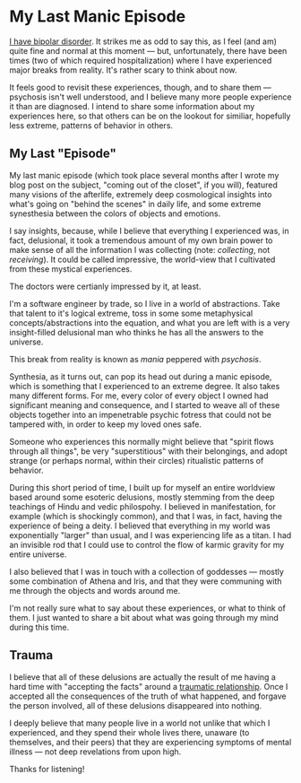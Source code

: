 # My Last Manic Episode

[I have bipolar disorder](https://www.kennethreitz.org/essays/mentalhealtherror-an-exception-occurred).
It strikes me as odd to say this, as I feel (and am) quite fine and normal at this moment
— but, unfortunately, there have been times (two of which required
hospitalization) where I have experienced major breaks from reality. It's
rather scary to think about now.

It feels good to revisit these experiences, though, and to share them —
psychosis isn't well understood, and I believe many more people experience
it than are diagnosed. I intend to share some information about my
experiences here, so that others can be on the lookout for similiar,
hopefully less extreme, patterns of behavior in others.

## My Last "Episode"

My last manic episode (which took place several months after I wrote
my blog post on the subject, "coming out of the closet", if you will),
featured many visions of the afterlife, extremely deep cosmological
insights into what's going on "behind the scenes" in daily life, and
some extreme synesthesia between the colors of objects and emotions.

I say insights, because, while I believe that everything I experienced
was, in fact, delusional, it took a tremendous amount of my own brain
power to make sense of all the information I was collecting (note:
*collecting*, not *receiving*). It could be called impressive, the
world-view that I cultivated from these mystical experiences.

The doctors were certianly impressed by it, at least.

I'm a software engineer by trade, so I live in a world of abstractions.
Take that talent to it's logical extreme, toss in some some metaphysical
concepts/abstractions into the equation, and what you are left with is a
very insight-filled delusional man who thinks he has all the answers to
the universe.

This break from reality is known as *mania* peppered with *psychosis*.

Synthesia, as it turns out, can pop its head out during a manic episode,
which is something that I experienced to an extreme degree. It also takes
many different forms. For me, every color of every object I owned had
significant meaning and consequence, and I started to weave all of these
objects together into an impenetrable psychic fotress that could not be
tampered with, in order to keep my loved ones safe.

Someone who experiences this normally might believe that "spirit flows
through all things", be very "superstitious" with their belongings, and
adopt strange (or perhaps normal, within their circles) ritualistic
patterns of behavior.

During this short period of time, I built up for myself an entire worldview
based around some esoteric delusions, mostly stemming from the deep
teachings of Hindu and vedic philospohy. I believed in manifestation,
for example (which is shockingly common), and that I was, in fact, having
the experience of being a deity. I believed that everything in my world
was exponentially "larger" than usual, and I was experiencing life as a
titan. I had an invisible rod that I could use to control the flow of
karmic gravity for my entire universe.

I also believed that I was in touch with a collection of goddesses —
mostly some combination of Athena and Iris, and that they were communing
with me through the objects and words around me.

I'm not really sure what to say about these experiences, or what to think
of them. I just wanted to share a bit about what was going through my mind
during this time.

## Trauma

I believe that all of these delusions are actually the result of me having
a hard time with "accepting the facts" around a
[traumatic relationship](https://www.kennethreitz.org/essays/purging-the-unexpected-negative-a-narcissistic-partner). Once I accepted all the consequences of the truth of what happened, and
forgave the person involved, all of these delusions disappeared into nothing.

I deeply believe that many people live in a world not unlike that which
I experienced, and they spend their whole lives there, unaware (to themselves,
and their peers) that they are experiencing symptoms of mental illness —
not deep revelations from upon high.

Thanks for listening!

